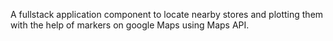 A fullstack application component to locate nearby stores and plotting them with the help of markers on google Maps using Maps API.